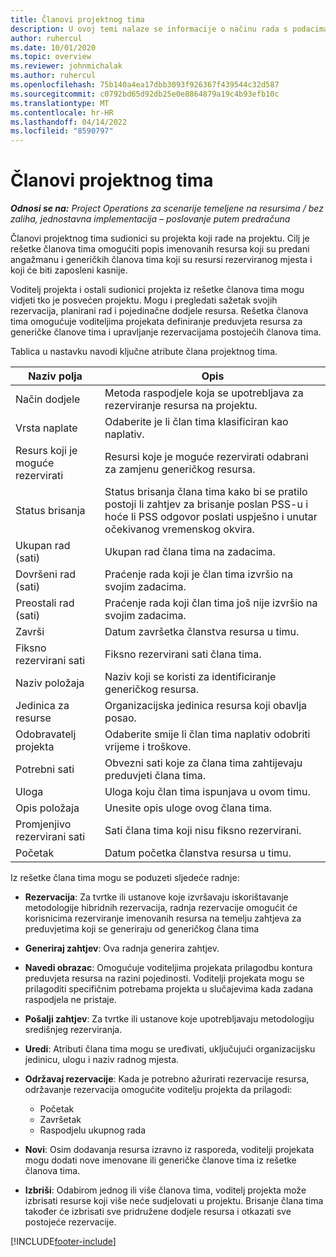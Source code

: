 ```yaml
---
title: Članovi projektnog tima
description: U ovoj temi nalaze se informacije o načinu rada s podacima o članu projektnog tima, atributima i planiranju.
author: ruhercul
ms.date: 10/01/2020
ms.topic: overview
ms.reviewer: johnmichalak
ms.author: ruhercul
ms.openlocfilehash: 75b140a4ea17dbb3093f926367f439544c32d587
ms.sourcegitcommit: c0792bd65d92db25e0e8864879a19c4b93efb10c
ms.translationtype: MT
ms.contentlocale: hr-HR
ms.lasthandoff: 04/14/2022
ms.locfileid: "8590797"
---
```

# <a name="project-team-members"></a>Članovi projektnog tima

_**Odnosi se na:** Project Operations za scenarije temeljene na resursima / bez zaliha, jednostavna implementacija – poslovanje putem predračuna_

Članovi projektnog tima sudionici su projekta koji rade na projektu. Cilj je rešetke članova tima omogućiti popis imenovanih resursa koji su predani angažmanu i generičkih članova tima koji su resursi rezerviranog mjesta i koji će biti zaposleni kasnije.

Voditelj projekta i ostali sudionici projekta iz rešetke članova tima mogu vidjeti tko je posvećen projektu. Mogu i pregledati sažetak svojih rezervacija, planirani rad i pojedinačne dodjele resursa. Rešetka članova tima omogućuje voditeljima projekata definiranje preduvjeta resursa za generičke članove tima i upravljanje rezervacijama postojećih članova tima.

Tablica u nastavku navodi ključne atribute člana projektnog tima.

| Naziv polja          | Opis                                                                                                                                                                  |
|--------------------------|-----------------------------------------------------------------------------------------------------------------------------------------------------------------------------------|
| Način dodjele        | Metoda raspodjele koja se upotrebljava za rezerviranje resursa na projektu.                                                                         |
| Vrsta naplate             | Odaberite je li član tima klasificiran kao naplativ.                                                                                                                                       |
| Resurs koji je moguće rezervirati        | Resursi koje je moguće rezervirati odabrani za zamjenu generičkog resursa.                                                                                                                   |
| Status brisanja            | Status brisanja člana tima kako bi se pratilo postoji li zahtjev za brisanje poslan PSS-u i hoće li PSS odgovor poslati uspješno i unutar očekivanog vremenskog okvira. |
| Ukupan rad (sati)     | Ukupan rad člana tima na zadacima.                                                                                                                         |
| Dovršeni rad (sati) | Praćenje rada koji je član tima izvršio na svojim zadacima.                                                                                           |
| Preostali rad (sati) | Praćenje rada koji član tima još nije izvršio na svojim zadacima.                                                                                    |
| Završi                   | Datum završetka članstva resursa u timu.                                                                                                                                            |
| Fiksno rezervirani sati        | Fiksno rezervirani sati člana tima.                                                                                                                                                                |
| Naziv položaja            | Naziv koji se koristi za identificiranje generičkog resursa.                                                                                                                                   |
| Jedinica za resurse          | Organizacijska jedinica resursa koji obavlja posao.                                                                                                                      |
| Odobravatelj projekta         | Odaberite smije li član tima naplativ odobriti vrijeme i troškove.                                                                                                                     |
| Potrebni sati           | Obvezni sati koje za člana tima zahtijevaju preduvjeti člana tima.                                                                                                                       |
| Uloga                     | Uloga koju član tima ispunjava u ovom timu.                                                                                                                                |
| Opis položaja     | Unesite opis uloge ovog člana tima.                                                                                                                             |
| Promjenjivo rezervirani sati        | Sati člana tima koji nisu fiksno rezervirani.                                                                                                                                                                 |
| Početak                    | Datum početka članstva resursa u timu.                                                                                                                                          |

Iz rešetke člana tima mogu se poduzeti sljedeće radnje:

- **Rezervacija**: Za tvrtke ili ustanove koje izvršavaju iskorištavanje metodologije hibridnih rezervacija, radnja rezervacije omogućit će korisnicima rezerviranje imenovanih resursa na temelju zahtjeva za preduvjetima koji se generiraju od generičkog člana tima
- **Generiraj zahtjev**: Ova radnja generira zahtjev.
- **Navedi obrazac**: Omogućuje voditeljima projekata prilagodbu kontura preduvjeta resursa na razini pojedinosti. Voditelji projekata mogu se prilagoditi specifičnim potrebama projekta u slučajevima kada zadana raspodjela ne pristaje.
- **Pošalji zahtjev**: Za tvrtke ili ustanove koje upotrebljavaju metodologiju središnjeg rezerviranja.
- **Uredi**: Atributi člana tima mogu se uređivati, uključujući organizacijsku jedinicu, ulogu i naziv radnog mjesta.
- **Održavaj rezervacije**: Kada je potrebno ažurirati rezervacije resursa, održavanje rezervacija omogućite voditelju projekta da prilagodi:

    - Početak
    - Završetak
    - Raspodjelu ukupnog rada

- **Novi**: Osim dodavanja resursa izravno iz rasporeda, voditelji projekata mogu dodati nove imenovane ili generičke članove tima iz rešetke članova tima.
- **Izbriši**: Odabirom jednog ili više članova tima, voditelj projekta može izbrisati resurse koji više neće sudjelovati u projektu. Brisanje člana tima također će izbrisati sve pridružene dodjele resursa i otkazati sve postojeće rezervacije.


[!INCLUDE[footer-include](../includes/footer-banner.md)]